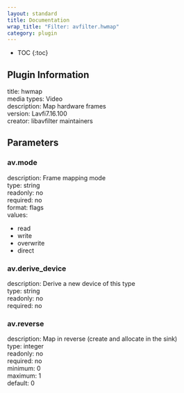 ```yaml
---
layout: standard
title: Documentation
wrap_title: "Filter: avfilter.hwmap"
category: plugin
---
```

* TOC
{:toc}

## Plugin Information

title: hwmap  
media types:
Video  
description: Map hardware frames  
version: Lavfi7.16.100  
creator: libavfilter maintainers  

## Parameters

### av.mode

  
description:
Frame mapping mode  
type: string  
readonly: no  
required: no  
format: flags  
values:  

* read
* write
* overwrite
* direct

### av.derive_device

  
description:
Derive a new device of this type  
type: string  
readonly: no  
required: no  

### av.reverse

  
description:
Map in reverse (create and allocate in the sink)  
type: integer  
readonly: no  
required: no  
minimum: 0  
maximum: 1  
default: 0  

